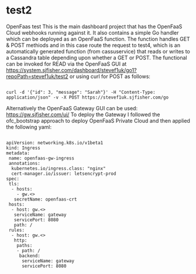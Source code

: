 # test2
OpenFaas test
This is the main dashboard project that has the OpenFaaS Cloud webhooks running against it.
It also contains a simple Go handler which can be deployed as an OpenFaaS function. 
The function handles GET & POST methiods and in this case route the request to test4, which is an automatically
generated function (from cassuservice) that reads or writes to a Cassandra table depending upon whether a GET or POST.
The functional can be invoked for READ via the OpenFaaS GUI at https://system.sjfisher.com/dashboard/stevef1uk/go1?repoPath=stevef1uk/test2
or using curl for POST as follows:
<pre><code>
curl -d '{"id": 3, "message": "Sarah"}' -H "Content-Type: application/json" -v -X POST https://stevef1uk.sjfisher.com/go
</pre></code>
Alternatively the OpenFaaS Gateway GUI can be used: https://gw.sjfisher.com/ui/
To deploy the Gateway I followed the ofc_bootstrap approach to deploy OpenFaaS Private Cloud and then applied the following yaml:
<pre><code>
apiVersion: networking.k8s.io/v1beta1
kind: Ingress
metadata:
 name: openfaas-gw-ingress
 annotations:
  kubernetes.io/ingress.class: "nginx"
  cert-manager.io/issuer: letsencrypt-prod
spec:
 tls:
  - hosts:
    - gw.<<YOUR DOMAIN NAME>>
   secretName: openfaas-crt
 hosts:
  - host: gw.<<YOUR DOMAIN NAME>>
   serviceName: gateway
   servicePort: 8080
   path: /
 rules:
  - host: gw.<<YOUR DOMAIN NAME>>
   http:
    paths:
    - path: /
     backend:
      serviceName: gateway
      servicePort: 8080
</pre></code>
